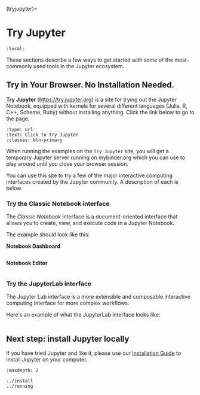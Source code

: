 (tryjupyter)=

# Try Jupyter

```{contents} Contents
:local:
```

These sections describe a few ways to get started with some of the most-commonly used tools in the Jupyter ecosystem.

## Try in Your Browser. No Installation Needed.


**Try Jupyter** (https://try.jupyter.org) is a site for trying out the Jupyter Notebook, equipped with kernels for several different languages (Julia, R, C++, Scheme, Ruby) without installing anything.
Click the link below to go to the page.

```{link-button} https://try.jupyter.org
:type: url
:text: Click to Try Jupyter
:classes: btn-primary
```

When running the examples on the `Try Jupyter` site, you will get a temporary Jupyter
server running on mybinder.org which you can use to play around until you close your
browser session.

You can use this site to try a few of the major interactive computing interfaces created by the Jupyter community.
A description of each is below.

### Try the Classic Notebook interface

The *Classic Notebook* interface is a document-oriented interface that allows you to create, view, and execute code in a Jupyter Notebook.

The example should look like this:

**Notebook Dashboard**

```{image} ../_static/_images/tryjupyter_file.png
```

**Notebook Editor**

```{image} ../_static/_images/trynb.png
```

### Try the JupyterLab interface

The Jupyter Lab interface is a more extensible and composable interactive computing interface for more complex workflows.

Here's an example of what the JupyterLab interface looks like:

```{image} https://jupyter.org/assets/labpreview.webp
```

## Next step: install Jupyter locally

If you have tried Jupyter and like it, please use our [Installation Guide](install) to install Jupyter on your computer.

```{toctree}
:maxdepth: 2

../install
../running
```
